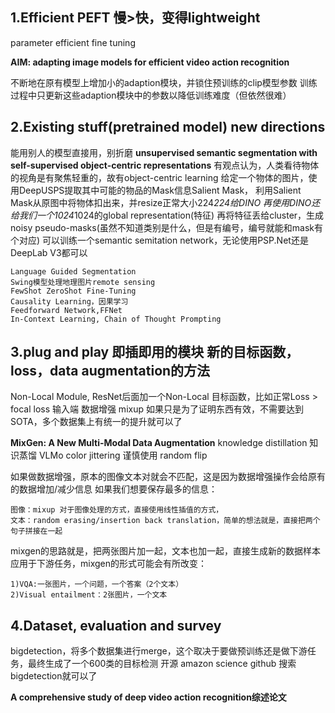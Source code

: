 ## 1.Efficient PEFT 慢>快，变得lightweight
parameter efficient fine tuning

**AIM: adapting image models for efficient video action recognition**

不断地在原有模型上增加小的adaption模块，并锁住预训练的clip模型参数
训练过程中只更新这些adaption模块中的参数以降低训练难度（但依然很难）

## 2.Existing stuff(pretrained model) new directions
能用别人的模型直接用，别折磨
**unsupervised semantic segmentation with self-supervised object-centric representations**
有观点认为，人类看待物体的视角是有聚焦轻重的，故有object-centric learning
给定一个物体的图片，使用DeepUSPS提取其中可能的物品的Mask信息Salient Mask，
利用Salient Mask从原图中将物体扣出来，并resize正常大小224*224给DINO
再使用DINO还给我们一个1024*1024的global representation(特征)
再将特征丢给cluster，生成noisy pseudo-masks(虽然不知道类别是什么，但是有编号，编号就能和mask有个对应)
可以训练一个semantic semitation network，无论使用PSP.Net还是DeepLab V3都可以

	Language Guided Segmentation
	Swing模型处理地理图片remote sensing
	FewShot ZeroShot Fine-Tuning
	Causality Learning，因果学习
	Feedforward Network,FFNet
	In-Context Learning, Chain of Thought Prompting

## 3.plug and play 即插即用的模块 新的目标函数，loss，data augmentation的方法
Non-Local Module, ResNet后面加一个Non-Local
目标函数，比如正常Loss > focal loss
输入端 数据增强 mixup
如果只是为了证明东西有效，不需要达到SOTA，多个数据集上有统一的提升就可以了

**MixGen: A New Multi-Modal Data Augmentation**
knowledge distillation 知识蒸馏 
VLMo
color jittering 谨慎使用 random flip

如果做数据增强，原本的图像文本对就会不匹配，这是因为数据增强操作会给原有的数据增加/减少信息
如果我们想要保存最多的信息：

	图像：mixup 对于图像处理的方式，直接使用线性插值的方式，
	文本：random erasing/insertion back translation，简单的想法就是，直接把两个句子拼接在一起

mixgen的思路就是，把两张图片加一起，文本也加一起，直接生成新的数据样本
应用于下游任务，mixgen的形式可能会有所改变：

	1)VQA:一张图片，一个问题，一个答案（2个文本）
	2)Visual entailment：2张图片，一个文本

## 4.Dataset, evaluation and survey
bigdetection，将多个数据集进行merge，这个取决于要做预训练还是做下游任务，最终生成了一个600类的目标检测
开源 amazon science github 搜索 bigdetection就可以了

**A comprehensive study of deep video action recognition综述论文**
